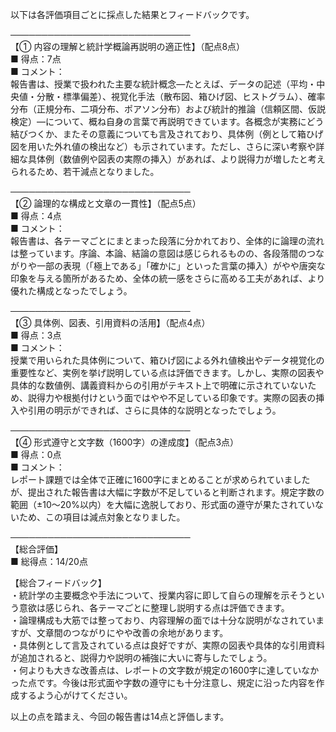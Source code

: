以下は各評価項目ごとに採点した結果とフィードバックです。

─────────────────────────────  
【① 内容の理解と統計学概論再説明の適正性】（配点8点）  
■ 得点：7点  
■ コメント：  
報告書は、授業で扱われた主要な統計概念―たとえば、データの記述（平均・中央値・分散・標準偏差）、視覚化手法（散布図、箱ひげ図、ヒストグラム）、確率分布（正規分布、二項分布、ポアソン分布）および統計的推論（信頼区間、仮説検定）―について、概ね自身の言葉で再説明できています。各概念が実務にどう結びつくか、またその意義についても言及されており、具体例（例として箱ひげ図を用いた外れ値の検出など）も示されています。ただし、さらに深い考察や詳細な具体例（数値例や図表の実際の挿入）があれば、より説得力が増したと考えられるため、若干減点となりました。

─────────────────────────────  
【② 論理的な構成と文章の一貫性】（配点5点）  
■ 得点：4点  
■ コメント：  
報告書は、各テーマごとにまとまった段落に分かれており、全体的に論理の流れは整っています。序論、本論、結論の意図は感じられるものの、各段落間のつながりや一部の表現（「極上である」「確かに」といった言葉の挿入）がやや唐突な印象を与える箇所があるため、全体の統一感をさらに高める工夫があれば、より優れた構成となったでしょう。

─────────────────────────────  
【③ 具体例、図表、引用資料の活用】（配点4点）  
■ 得点：3点  
■ コメント：  
授業で用いられた具体例について、箱ひげ図による外れ値検出やデータ視覚化の重要性など、実例を挙げ説明している点は評価できます。しかし、実際の図表や具体的な数値例、講義資料からの引用がテキスト上で明確に示されていないため、説得力や根拠付けという面ではやや不足している印象です。実際の図表の挿入や引用の明示ができれば、さらに具体的な説明となったでしょう。

─────────────────────────────  
【④ 形式遵守と文字数（1600字）の達成度】（配点3点）  
■ 得点：0点  
■ コメント：  
レポート課題では全体で正確に1600字にまとめることが求められていましたが、提出された報告書は大幅に字数が不足していると判断されます。規定字数の範囲（±10～20%以内）を大幅に逸脱しており、形式面の遵守が果たされていないため、この項目は減点対象となりました。

─────────────────────────────  
【総合評価】  
■ 総得点：14/20点  

【総合フィードバック】  
・統計学の主要概念や手法について、授業内容に即して自らの理解を示そうという意欲は感じられ、各テーマごとに整理し説明する点は評価できます。  
・論理構成も大筋では整っており、内容理解の面では十分な説明がなされていますが、文章間のつながりにやや改善の余地があります。  
・具体例として言及されている点は良好ですが、実際の図表や具体的な引用資料が追加されると、説得力や説明の補強に大いに寄与したでしょう。  
・何よりも大きな改善点は、レポートの文字数が規定の1600字に達していなかった点です。今後は形式面や字数の遵守にも十分注意し、規定に沿った内容を作成するよう心がけてください。  

以上の点を踏まえ、今回の報告書は14点と評価します。